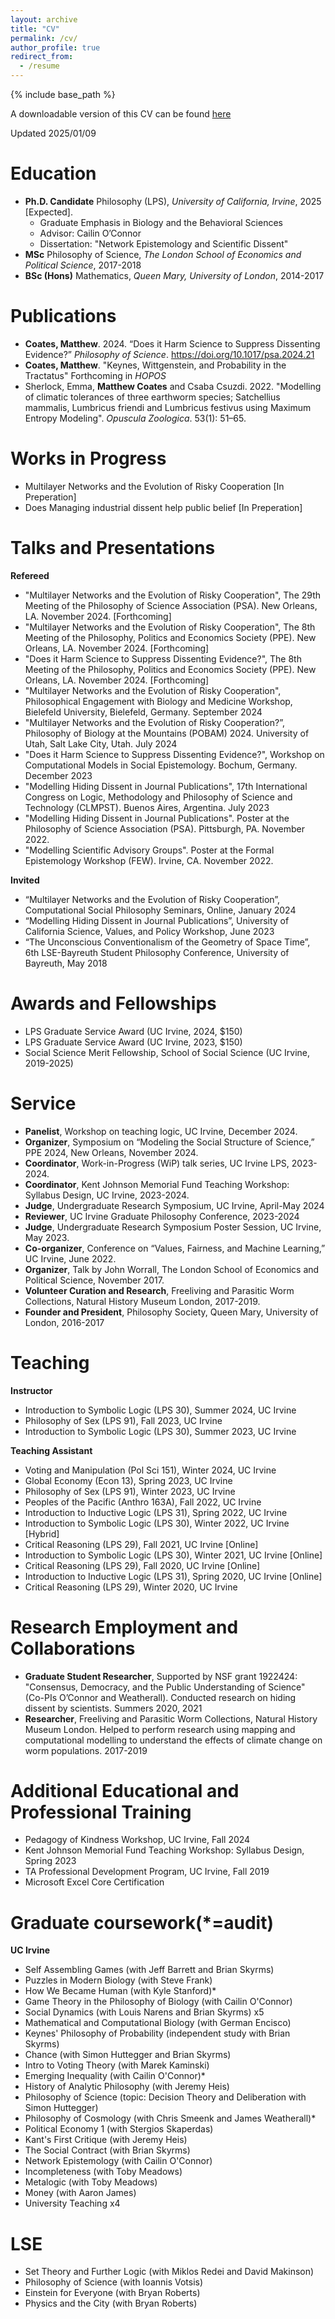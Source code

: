 ```yaml
---
layout: archive
title: "CV"
permalink: /cv/
author_profile: true
redirect_from:
  - /resume
---
```


{% include base_path %}

A downloadable version of this CV can be found [here](https://github.com/matthewncoates/CV/blob/main/Academic%20CV.pdf)

Updated 2025/01/09

Education
======
* **Ph.D. Candidate** Philosophy (LPS), *University of California, Irvine*, 2025 [Expected].
  * Graduate Emphasis in Biology and the Behavioral Sciences
  * Advisor: Cailin O’Connor
  * Dissertation: "Network Epistemology and Scientific Dissent"   
* **MSc**  Philosophy of Science, *The London School of Economics and Political Science*, 2017-2018
* **BSc (Hons)** Mathematics, *Queen Mary, University of London*, 2014-2017

Publications
======
* **Coates, Matthew**. 2024. “Does it Harm Science to Suppress Dissenting Evidence?” *Philosophy of Science*. https://doi.org/10.1017/psa.2024.21
* **Coates, Matthew**. "Keynes, Wittgenstein, and Probability in the Tractatus" Forthcoming in *HOPOS*
* Sherlock, Emma,  **Matthew Coates** and Csaba Csuzdi. 2022. "Modelling of climatic tolerances of three earthworm species; Satchellius mammalis, Lumbricus friendi and Lumbricus festivus using Maximum Entropy Modeling". *Opuscula Zoologica*. 53(1): 51–65. 

Works in Progress
======
* Multilayer Networks and the Evolution of Risky Cooperation  [In Preperation]
* Does Managing industrial dissent help public belief [In Preperation]


Talks and Presentations
======
**Refereed**
* "Multilayer Networks and the Evolution of Risky Cooperation", The 29th Meeting of the Philosophy of Science Association (PSA). New Orleans, LA. November 2024. [Forthcoming] 
* "Multilayer Networks and the Evolution of Risky Cooperation", The 8th Meeting of the Philosophy, Politics and Economics Society (PPE). New Orleans, LA. November 2024. [Forthcoming] 
* "Does it Harm Science to Suppress Dissenting Evidence?", The 8th Meeting of the Philosophy, Politics and Economics Society (PPE). New Orleans, LA. November 2024. [Forthcoming] 
* "Multilayer Networks and the Evolution of Risky Cooperation", Philosophical Engagement with Biology and Medicine Workshop, Bielefeld University, Bielefeld, Germany. September 2024 
* "Multilayer Networks and the Evolution of Risky Cooperation?”, Philosophy of Biology at the Mountains (POBAM) 2024. University of Utah, Salt Lake City, Utah. July 2024 
* "Does it Harm Science to Suppress Dissenting Evidence?", Workshop on Computational Models in Social Epistemology. Bochum, Germany. December 2023 
* "Modelling Hiding Dissent in Journal Publications", 17th International Congress on Logic, Methodology and Philosophy of Science and Technology (CLMPST). Buenos Aires, Argentina. July 2023
* "Modelling Hiding Dissent in Journal Publications". Poster at the Philosophy of Science Association (PSA). Pittsburgh, PA. November 2022.
* "Modelling Scientific Advisory Groups". Poster at the Formal Epistemology Workshop (FEW). Irvine, CA. November 2022.

**Invited**
* “Multilayer Networks and the Evolution of Risky Cooperation”, Computational Social Philosophy Seminars, Online, January 2024
* “Modelling Hiding Dissent in Journal Publications”, University of California Science, Values, and Policy Workshop, June 2023 
* “The Unconscious Conventionalism of the Geometry of Space Time”, 6th LSE-Bayreuth Student Philosophy Conference, University of Bayreuth, May 2018


Awards and Fellowships
======
* LPS Graduate Service Award (UC Irvine, 2024, $150)
* LPS Graduate Service Award (UC Irvine, 2023, $150)
* Social Science Merit Fellowship, School of Social Science (UC Irvine, 2019-2025)


Service
======
* **Panelist**, Workshop on teaching logic, UC Irvine, December 2024.
* **Organizer**, Symposium on “Modeling the Social Structure of Science,” PPE 2024, New Orleans, November 2024.
* **Coordinator**, Work-in-Progress (WiP) talk series, UC Irvine LPS, 2023-2024.
* **Coordinator**, Kent Johnson Memorial Fund Teaching Workshop: Syllabus Design, UC Irvine, 2023-2024.
* **Judge**, Undergraduate Research Symposium, UC Irvine, April-May 2024
* **Reviewer**, UC Irvine Graduate Philosophy Conference, 2023-2024
* **Judge**, Undergraduate Research Symposium Poster Session, UC Irvine, May 2023.
* **Co-organizer**, Conference on “Values, Fairness, and Machine Learning,” UC Irvine, June 2022.
* **Organizer**, Talk by John Worrall, The London School of Economics and Political Science, November 2017.
* **Volunteer Curation and Research**, Freeliving and Parasitic Worm Collections, Natural History Museum London, 2017-2019.
* **Founder and President**, Philosophy Society, Queen Mary, University of London, 2016-2017

Teaching
======
**Instructor**
* Introduction to Symbolic Logic (LPS 30), Summer 2024, UC Irvine
* Philosophy of Sex (LPS 91), Fall 2023, UC Irvine
* Introduction to Symbolic Logic (LPS 30), Summer 2023, UC Irvine

**Teaching Assistant**
* Voting and Manipulation (Pol Sci 151), Winter 2024, UC Irvine
* Global Economy (Econ 13), Spring 2023, UC Irvine
* Philosophy of Sex (LPS 91), Winter 2023, UC Irvine
* Peoples of the Pacific (Anthro 163A), Fall 2022, UC Irvine
* Introduction to Inductive Logic (LPS 31), Spring 2022, UC Irvine
* Introduction to Symbolic Logic (LPS 30), Winter 2022, UC Irvine [Hybrid]
* Critical Reasoning (LPS 29), Fall 2021, UC Irvine [Online]
* Introduction to Symbolic Logic (LPS 30), Winter 2021, UC Irvine [Online]
* Critical Reasoning (LPS 29), Fall 2020, UC Irvine [Online]
* Introduction to Inductive Logic (LPS 31), Spring 2020, UC Irvine [Online]
* Critical Reasoning (LPS 29), Winter 2020, UC Irvine

Research Employment and Collaborations
======
* **Graduate Student Researcher**, Supported by NSF grant 1922424: "Consensus, Democracy, and the Public Understanding of Science" (Co-PIs O’Connor and Weatherall). Conducted research on hiding dissent by scientists. Summers 2020, 2021
* **Researcher**, Freeliving and Parasitic Worm Collections, Natural History Museum London. Helped to perform research using mapping and computational modelling to understand the effects of climate change on worm populations.  2017-2019

Additional Educational and Professional Training
======
* Pedagogy of Kindness Workshop, UC Irvine, Fall 2024
* Kent Johnson Memorial Fund Teaching Workshop: Syllabus Design, Spring 2023
* TA Professional Development Program, UC Irvine, Fall 2019
* Microsoft Excel Core Certification

Graduate coursework(*=audit)
======
**UC Irvine**
* Self Assembling Games (with Jeff Barrett and Brian Skyrms)
* Puzzles in Modern Biology (with Steve Frank)
* How We Became Human (with Kyle Stanford)*
* Game Theory in the Philosophy of Biology (with Cailin O'Connor)
* Social Dynamics (with Louis Narens and Brian Skyrms) x5
* Mathematical and Computational Biology (with German Encisco)
* Keynes' Philosophy of Probability (independent study with Brian Skyrms)
* Chance (with Simon Huttegger and Brian Skyrms)
* Intro to Voting Theory (with Marek Kaminski)
* Emerging Inequality (with Cailin O'Connor)*
* History of Analytic Philosophy (with Jeremy Heis)
* Philosophy of Science (topic: Decision Theory and Deliberation with Simon Huttegger) 
* Philosophy of Cosmology (with Chris Smeenk and James Weatherall)*
* Political Economy 1 (with Stergios Skaperdas)
* Kant's First Critique (with Jeremy Heis)
* The Social Contract (with Brian Skyrms)
* Network Epistemology (with Cailin O'Connor)
* Incompleteness (with Toby Meadows)
* Metalogic (with Toby Meadows)
* Money (with Aaron James)
* University Teaching x4

**LSE**
======
* Set Theory and Further Logic (with Miklos Redei and David Makinson)
* Philosophy of Science (with Ioannis Votsis)
* Einstein for Everyone (with Bryan Roberts)
* Physics and the City (with Bryan Roberts)





